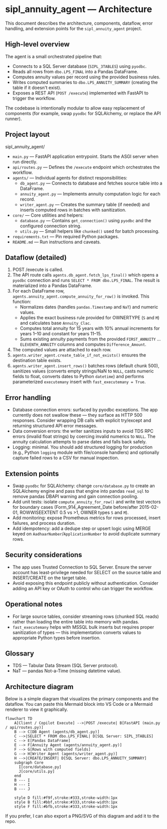 # sipl_annuity_agent — Architecture

This document describes the architecture, components, dataflow, error handling, and extension points for the `sipl_annuity_agent` project.

## High-level overview

The agent is a small orchestrated pipeline that:

- Connects to a SQL Server database (`SIPL_3TABLES`) using `pyodbc`.
- Reads all rows from `dbo.LPS_FINAL` into a Pandas DataFrame.
- Computes annuity values per record using the provided business rules.
- Writes computed summaries to `dbo.LPS_ANNUITY_SUMMARY` (creating the table if it doesn't exist).
- Exposes a REST API (`POST /execute`) implemented with FastAPI to trigger the workflow.

The codebase is intentionally modular to allow easy replacement of components (for example, swap `pyodbc` for SQLAlchemy, or replace the API runner).

## Project layout

sipl_annuity_agent/

- `main.py` — FastAPI application entrypoint. Starts the ASGI server when run directly.
- `api/routes.py` — Defines the `/execute` endpoint which orchestrates the workflow.
- `agents/` — Individual agents for distinct responsibilities:
  - `db_agent.py` — Connects to database and fetches source table into a DataFrame.
  - `annuity_agent.py` — Implements annuity computation logic for each record.
  - `writer_agent.py` — Creates the summary table (if needed) and inserts computed rows in batches with sanitization.
- `core/` — Core utilities and helpers:
  - `database.py` — Contains `get_connection()` using `pyodbc` and the configured connection string.
  - `utils.py` — Small helpers like `chunked()` used for batch processing.
- `requirements.txt` — Pin required Python packages.
- `README.md` — Run instructions and caveats.

## Dataflow (detailed)

1. POST /execute is called.
2. The API route calls `agents.db_agent.fetch_lps_final()` which opens a `pyodbc` connection and runs `SELECT * FROM dbo.LPS_FINAL`. The result is materialized into a Pandas DataFrame.
3. For each DataFrame row, `agents.annuity_agent.compute_annuity_for_row()` is invoked. This function:
   - Normalizes dates (handles `pandas.Timestamp` and `NaT`) and numeric values.
   - Applies the exact business rule provided for OWNERTYPE (`S` and `M`) and calculates base `Annuity_Clac`.
   - Computes total annuity for 15 years with 10% annual increments for years 1–10 and constant for years 11–15.
   - Sums existing annuity payments from the provided `FIRST_ANNUITY` ... `ELEVENTH_ANNUITY` columns and computes `Difference_Amount`.
4. The computed values are attached to each row.
5. `agents.writer_agent.create_table_if_not_exists()` ensures the destination table exists.
6. `agents.writer_agent.insert_rows()` batches rows (default chunk 500), sanitizes values (converts empty strings/NaN to `NULL`, casts numeric fields to float, converts dates to Python `datetime`) and performs parameterized `executemany` insert with `fast_executemany = True`.

## Error handling

- Database connection errors: surfaced by pyodbc exceptions. The app currently does not swallow these — they surface as HTTP 500 responses. Consider wrapping DB calls with explicit try/except and returning structured API error messages.
- Data conversion errors: the writer sanitizes inputs to avoid TDS RPC errors (invalid float strings) by coercing invalid numerics to `NULL`. The annuity calculation attempts to parse dates and falls back safely.
- Logging: minimal. You should add structured logging for production (e.g., Python `logging` module with file/console handlers) and optionally capture failed rows to a CSV for manual inspection.

## Extension points

- Swap `pyodbc` for SQLAlchemy: change `core/database.py` to create an SQLAlchemy engine and pass that engine into pandas `read_sql` to remove pandas DBAPI warning and gain connection pooling.
- Add unit tests: isolate `compute_annuity_for_row()` and write test vectors for boundary cases (Form_914_Agreement_Date before/after 2015-02-01, ROWWISEEXTENT 0.5 vs >1, OWNER types `S` and `M`).
- Add monitoring: expose Prometheus metrics for rows processed, insert failures, and process duration.
- Add idempotency: add a dedupe step or upsert logic using MERGE keyed on `AadhaarNumber`/`ApplicationNumber` to avoid duplicate summary rows.

## Security considerations

- The app uses Trusted Connection to SQL Server. Ensure the server account has least-privilege needed for SELECT on the source table and INSERT/CREATE on the target table.
- Avoid exposing this endpoint publicly without authentication. Consider adding an API key or OAuth to control who can trigger the workflow.

## Operational notes

- For large source tables, consider streaming rows (chunked SQL reads) rather than loading the entire table into memory with pandas.
- `fast_executemany` helps with MSSQL bulk inserts but requires proper sanitization of types — this implementation converts values to appropriate Python types before insertion.

## Glossary

- TDS — Tabular Data Stream (SQL Server protocol).
- NaT — pandas Not-a-Time (missing datetime value).

## Architecture diagram

Below is a simple diagram that visualizes the primary components and the dataflow. You can paste this Mermaid block into VS Code or a Mermaid renderer to view it graphically.

```mermaid
flowchart TD
    A[Client / Copilot Execute] -->|POST /execute| B[FastAPI (main.py / api/routes.py)]
    B --> C[DB Agent (agents/db_agent.py)]
    C -->|SELECT * FROM dbo.LPS_FINAL| D[SQL Server: SIPL_3TABLES]
    C --> E[Pandas DataFrame]
    E --> F[Annuity Agent (agents/annuity_agent.py)]
    F --> G[Rows with computed fields]
    G --> H[Writer Agent (agents/writer_agent.py)]
    H -->|CREATE/INSERT| D[SQL Server: dbo.LPS_ANNUITY_SUMMARY]
    subgraph Core
      I[core/database.py]
      J[core/utils.py]
    end
    B --- I
    H --- I
    B --- J

    style D fill:#f9f,stroke:#333,stroke-width:1px
    style B fill:#bbf,stroke:#333,stroke-width:1px
    style F fill:#bfb,stroke:#333,stroke-width:1px
```

If you prefer, I can also export a PNG/SVG of this diagram and add it to the repo.
